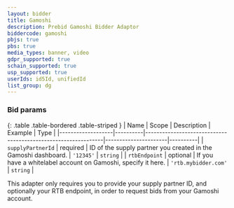 ```yaml
---
layout: bidder
title: Gamoshi
description: Prebid Gamoshi Bidder Adaptor
biddercode: gamoshi
pbjs: true
pbs: true
media_types: banner, video
gdpr_supported: true
schain_supported: true
usp_supported: true
userIds: id5Id, unifiedId
list_group: dg
---
```


### Bid params

{: .table .table-bordered .table-striped }
| Name              | Scope    | Description                                                   | Example              | Type     |
|-------------------|----------|---------------------------------------------------------------|----------------------|----------|
| `supplyPartnerId` | required | ID of the supply partner you created in the Gamoshi dashboard. | `'12345'`            | `string` |
| `rtbEndpoint`     | optional | If you have a whitelabel account on Gamoshi, specify it here. | `'rtb.mybidder.com'` | `string` |

This adapter only requires you to provide your supply partner ID, and optionally your RTB endpoint, in order to request
bids from your Gamoshi account.
